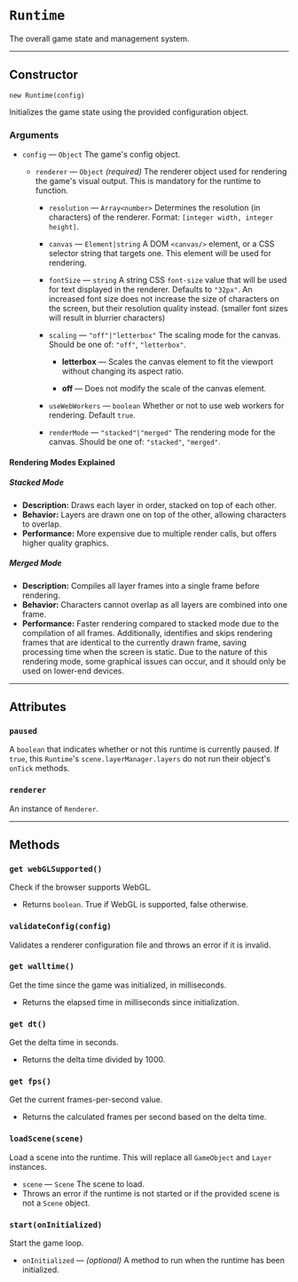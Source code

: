 # `Runtime`

The overall game state and management system.

---

## Constructor

`new Runtime(config)`

Initializes the game state using the provided configuration object.

### Arguments

-   `config` &mdash; `Object` The game's config object.

    -   `renderer` &mdash; `Object` _(required)_ The renderer object used for rendering the game's visual output. This is mandatory for the runtime to function.

        -   `resolution` &mdash; `Array<number>` Determines the resolution (in characters) of the renderer. Format: `[integer width, integer height]`.

        -   `canvas` &mdash; `Element|string` A DOM `<canvas/>` element, or a CSS selector string that targets one. This element will be used for rendering.

        -   `fontSize` &mdash; `string` A string CSS `font-size` value that will be used for text displayed in the renderer. Defaults to `"32px"`. An increased font size does not increase the size of characters on the screen, but their resolution quality instead. (smaller font sizes will result in blurrier characters)

        -   `scaling` &mdash; `"off"|"letterbox"` The scaling mode for the canvas. Should be one of: `"off"`, `"letterbox"`.

            -   **letterbox** &mdash; Scales the canvas element to fit the viewport without changing its aspect ratio.

            -   **off** &mdash; Does not modify the scale of the canvas element.

        -   `useWebWorkers` &mdash; `boolean` Whether or not to use web workers for rendering. Default `true`.
        -   `renderMode` &mdash; `"stacked"|"merged"` The rendering mode for the canvas. Should be one of: `"stacked"`, `"merged"`.

#### Rendering Modes Explained

##### Stacked Mode

-   **Description:** Draws each layer in order, stacked on top of each other.
-   **Behavior:** Layers are drawn one on top of the other, allowing characters to overlap.
-   **Performance:** More expensive due to multiple render calls, but offers higher quality graphics.

##### Merged Mode

-   **Description:** Compiles all layer frames into a single frame before rendering.
-   **Behavior:** Characters cannot overlap as all layers are combined into one frame.
-   **Performance:** Faster rendering compared to stacked mode due to the compilation of all frames. Additionally, identifies and skips rendering frames that are identical to the currently drawn frame, saving processing time when the screen is static. Due to the nature of this rendering mode, some graphical issues can occur, and it should only be used on lower-end devices.

---

## Attributes

### `paused`

A `boolean` that indicates whether or not this runtime is currently paused. If `true`, this `Runtime`'s `scene.layerManager.layers` do not run their object's `onTick` methods.

### `renderer`

An instance of `Renderer`.

---

## Methods

### `get webGLSupported()`

Check if the browser supports WebGL.

-   Returns `boolean`. True if WebGL is supported, false otherwise.

### `validateConfig(config)`

Validates a renderer configuration file and throws an error if it is invalid.

### `get walltime()`

Get the time since the game was initialized, in milliseconds.

-   Returns the elapsed time in milliseconds since initialization.

### `get dt()`

Get the delta time in seconds.

-   Returns the delta time divided by 1000.

### `get fps()`

Get the current frames-per-second value.

-   Returns the calculated frames per second based on the delta time.

### `loadScene(scene)`

Load a scene into the runtime. This will replace all `GameObject` and `Layer` instances.

-   `scene` &mdash; `Scene` The scene to load.
-   Throws an error if the runtime is not started or if the provided scene is not a `Scene` object.

### `start(onInitialized)`

Start the game loop.

-   `onInitialized` &mdash; _(optional)_ A method to run when the runtime has been initialized.
